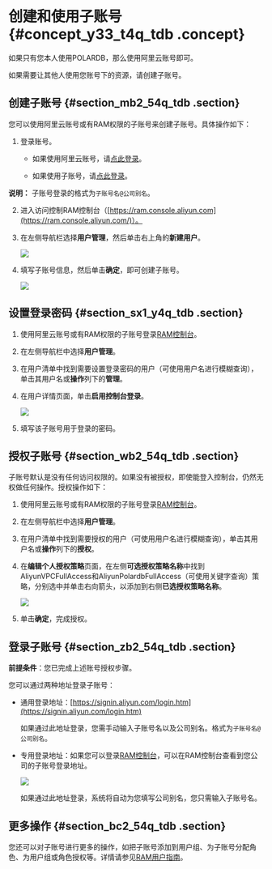# 创建和使用子账号 {#concept_y33_t4q_tdb .concept}

如果只有您本人使用POLARDB，那么使用阿里云账号即可。

如果需要让其他人使用您账号下的资源，请创建子账号。

## 创建子账号 {#section_mb2_54q_tdb .section}

您可以使用阿里云账号或有RAM权限的子账号来创建子账号。具体操作如下：

1.  登录账号。
    -   如果使用阿里云账号，请[点此登录](https://account.aliyun.com/login/login.htm)。

    -   如果使用子账号，请[点此登录](https://signin.aliyun.com/login.htm)。

**说明：** 子账号登录的格式为`子账号名@公司别名`。

2.  进入访问控制RAM控制台（[https://ram.console.aliyun.com](https://ram.console.aliyun.com/)）。
3.  在左侧导航栏选择**用户管理**，然后单击右上角的**新建用户**。

    ![](http://static-aliyun-doc.oss-cn-hangzhou.aliyuncs.com/assets/img/3025/2094_zh-CN.png)

4.  填写子账号信息，然后单击**确定**，即可创建子账号。

    ![](http://static-aliyun-doc.oss-cn-hangzhou.aliyuncs.com/assets/img/3025/2095_zh-CN.png)


## 设置登录密码 {#section_sx1_y4q_tdb .section}

1.  使用阿里云账号或有RAM权限的子账号登录[RAM控制台](https://ram.console.aliyun.com/)。
2.  在左侧导航栏中选择**用户管理**。
3.  在用户清单中找到需要设置登录密码的用户（可使用用户名进行模糊查询），单击其用户名或**操作**列下的**管理**。
4.  在用户详情页面，单击**启用控制台登录**。

    ![](http://static-aliyun-doc.oss-cn-hangzhou.aliyuncs.com/assets/img/3025/2096_zh-CN.png)

5.  填写该子账号用于登录的密码。

## 授权子账号 {#section_wb2_54q_tdb .section}

子账号默认是没有任何访问权限的。如果没有被授权，即使能登入控制台，仍然无权做任何操作。授权操作如下：

1.  使用阿里云账号或有RAM权限的子账号登录[RAM控制台](https://ram.console.aliyun.com/)。
2.  在左侧导航栏中选择**用户管理**。
3.  在用户清单中找到需要授权的用户（可使用用户名进行模糊查询），单击其用户名或**操作**列下的**授权**。
4.  在**编辑个人授权策略**页面，在左侧**可选授权策略名称**中找到AliyunVPCFullAccess和AliyunPolardbFullAccess（可使用关键字查询）策略，分别选中并单击右向箭头，以添加到右侧**已选授权策略名称**。

    ![](http://static-aliyun-doc.oss-cn-hangzhou.aliyuncs.com/assets/img/3025/6629_zh-CN.png)

5.  单击**确定**，完成授权。

## 登录子账号 {#section_zb2_54q_tdb .section}

**前提条件**：您已完成上述账号授权步骤。

您可以通过两种地址登录子账号：

-   通用登录地址：[https://signin.aliyun.com/login.htm](https://signin.aliyun.com/login.htm)

    如果通过此地址登录，您需手动输入子账号名以及公司别名。格式为`子账号名@公司别名`。

-   专用登录地址：如果您可以登录[RAM控制台](https://ram.console.aliyun.com)，可以在RAM控制台查看到您公司的子账号登录地址。

    ![](http://static-aliyun-doc.oss-cn-hangzhou.aliyuncs.com/assets/img/3025/6630_zh-CN.png)

    如果通过此地址登录，系统将自动为您填写公司别名，您只需输入子账号名。


## 更多操作 {#section_bc2_54q_tdb .section}

您还可以对子账号进行更多的操作，如把子账号添加到用户组、为子账号分配角色、为用户组或角色授权等。详情请参见[RAM用户指南](https://help.aliyun.com/document_detail/28645.html)。

